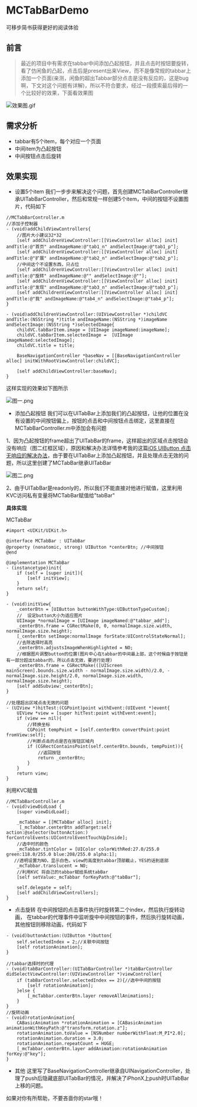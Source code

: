# MCTabBarDemo
可移步简书获得更好的阅读体验

## 前言
>最近的项目中有需求在tabbar中间添加凸起按钮，并且点击时按钮要旋转，看了仿闲鱼的凸起，点击后是present出来View，而不是像常规的tabbar上添加一个页面(亲测，闲鱼的超出Tabbar部分点击是没有反应的，这是bug啊，下文对这个问题有详解)，所以不符合要求，经过一段摸索最后得的一个比较好的效果，下面看效果图

![效果图.gif](http://upload-images.jianshu.io/upload_images/1828346-c472c423ad7e1e0c.gif?imageMogr2/auto-orient/strip%7CimageView2/2/w/1240)

## 需求分析
* tabbar有5个item，每个对应一个页面
* 中间item为凸起按钮
* 中间按钮点击后旋转

## 效果实现
* 设置5个item
我们一步步来解决这个问题，首先创建MCTabBarController继承UITabBarController，然后和常规一样创建5个item，中间的按钮不设置图片，代码如下
```
//MCTabBarController.m
//添加子控制器
- (void)addChildViewControllers{
    //图片大小建议32*32
    [self addChildrenViewController:[[ViewController alloc] init] andTitle:@"首页" andImageName:@"tab1_n" andSelectImage:@"tab1_p"];
    [self addChildrenViewController:[[ViewController alloc] init] andTitle:@"扩展" andImageName:@"tab2_n" andSelectImage:@"tab2_p"];
    //中间这个不设置东西，只占位
    [self addChildrenViewController:[[ViewController alloc] init] andTitle:@"旋转" andImageName:@"" andSelectImage:@""];
    [self addChildrenViewController:[[ViewController alloc] init] andTitle:@"发现" andImageName:@"tab3_n" andSelectImage:@"tab3_p"];
    [self addChildrenViewController:[[ViewController alloc] init] andTitle:@"我" andImageName:@"tab4_n" andSelectImage:@"tab4_p"];
}

- (void)addChildrenViewController:(UIViewController *)childVC andTitle:(NSString *)title andImageName:(NSString *)imageName andSelectImage:(NSString *)selectedImage{
    childVC.tabBarItem.image = [UIImage imageNamed:imageName];
    childVC.tabBarItem.selectedImage =  [UIImage imageNamed:selectedImage];
    childVC.title = title;
    
    BaseNavigationController *baseNav = [[BaseNavigationController alloc] initWithRootViewController:childVC];
    
    [self addChildViewController:baseNav];
}
```
这样实现的效果如下图所示

![图一.png](http://upload-images.jianshu.io/upload_images/1828346-97cf7a08ac80f0dc.png?imageMogr2/auto-orient/strip%7CimageView2/2/w/1240)

* 添加凸起按钮
我们可以在UITabBar上添加我们的凸起按钮，让他的位置在没有设置的中间按钮偏上，按钮的点击和中间按钮点击绑定，这里直接在MCTabBarController.m中添加会有问题

1、因为凸起按钮的frame超出了UITabBar的frame，这样超出的区域点击按钮会没有响应（图二红框区域），原因和解决办法详情参考我的这篇[iOS UIButton 点击无响应的解决办法](http://www.jianshu.com/p/7a35d6c25bfe)，由于要在UITabBar上添加凸起按钮，并且处理点击无效的问题，所以这里创建了MCTabBar继承UITabBar

![图二.png](http://upload-images.jianshu.io/upload_images/1828346-79e034d363423727.png?imageMogr2/auto-orient/strip%7CimageView2/2/w/1240)

2、由于UITabBar是readonly的，所以我们不能直接对他进行赋值，这里利用KVC访问私有变量将MCTabBar赋值给"tabBar"

**具体实现**

MCTabBar
```
#import <UIKit/UIKit.h>

@interface MCTabBar : UITabBar
@property (nonatomic, strong) UIButton *centerBtn; //中间按钮
@end
```
```
@implementation MCTabBar
- (instancetype)init{
    if (self = [super init]){
        [self initView];
    }
    return self;
}

- (void)initView{
    _centerBtn = [UIButton buttonWithType:UIButtonTypeCustom];
    //  设定button大小为适应图片
    UIImage *normalImage = [UIImage imageNamed:@"tabbar_add"];
    _centerBtn.frame = CGRectMake(0, 0, normalImage.size.width, normalImage.size.height);
    [_centerBtn setImage:normalImage forState:UIControlStateNormal];
    //去除选择时高亮
    _centerBtn.adjustsImageWhenHighlighted = NO;
    //根据图片调整button的位置(图片中心在tabbar的中间最上部，这个时候由于按钮是有一部分超出tabbar的，所以点击无效，要进行处理)
    _centerBtn.frame = CGRectMake(([UIScreen mainScreen].bounds.size.width - normalImage.size.width)/2.0, - normalImage.size.height/2.0, normalImage.size.width, normalImage.size.height);
    [self addSubview:_centerBtn];
}

//处理超出区域点击无效的问题
- (UIView *)hitTest:(CGPoint)point withEvent:(UIEvent *)event{
    UIView *view = [super hitTest:point withEvent:event];
    if (view == nil){
        //转换坐标
        CGPoint tempPoint = [self.centerBtn convertPoint:point fromView:self];
        //判断点击的点是否在按钮区域内
        if (CGRectContainsPoint(self.centerBtn.bounds, tempPoint)){
            //返回按钮
            return _centerBtn;
        }
    }
    return view;
}
```
利用KVC赋值
```
//MCTabBarController.m
- (void)viewDidLoad {
    [super viewDidLoad];
    
    _mcTabbar = [[MCTabBar alloc] init];
     [_mcTabbar.centerBtn addTarget:self action:@selector(buttonAction:) forControlEvents:UIControlEventTouchUpInside];
    //选中时的颜色
    _mcTabbar.tintColor = [UIColor colorWithRed:27.0/255.0 green:118.0/255.0 blue:208/255.0 alpha:1];
   //透明设置为NO，显示白色，view的高度到tabbar顶部截止，YES的话到底部
    _mcTabbar.translucent = NO;
    //利用KVC 将自己的tabbar赋给系统tabBar
    [self setValue:_mcTabbar forKeyPath:@"tabBar"];
   
    self.delegate = self;
    [self addChildViewControllers];
}
```

* 点击旋转
在中间按钮的点击事件执行时旋转第二个index，然后执行旋转动画，
在tabbar的代理事件中监听旋中中间按钮的事件，然后执行旋转动画，其他按钮则移除动画，代码如下
```
- (void)buttonAction:(UIButton *)button{
    self.selectedIndex = 2;//关联中间按钮
    [self rotationAnimation];
}

//tabbar选择时的代理
- (void)tabBarController:(UITabBarController *)tabBarController didSelectViewController:(UIViewController *)viewController{
    if (tabBarController.selectedIndex == 2){//选中中间的按钮
        [self rotationAnimation];
    }else {
        [_mcTabbar.centerBtn.layer removeAllAnimations];
    }
}
//旋转动画
- (void)rotationAnimation{
    CABasicAnimation *rotationAnimation = [CABasicAnimation animationWithKeyPath:@"transform.rotation.z"];
    rotationAnimation.toValue = [NSNumber numberWithFloat:M_PI*2.0];
    rotationAnimation.duration = 3.0;
    rotationAnimation.repeatCount = HUGE;
    [_mcTabbar.centerBtn.layer addAnimation:rotationAnimation forKey:@"key"];
}
```

* 其他
这里写了BaseNavigationController继承自UINavigationController，处理了push后隐藏底部UITabBar的情况，并解决了iPhonX上push时UITabBar上移的问题。

如果对你有所帮助，不要吝啬你的star哦！

